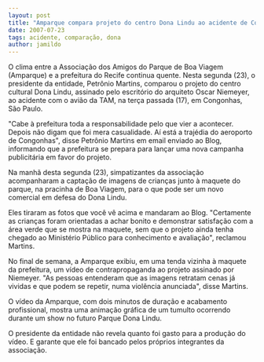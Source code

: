 ```yaml
---
layout: post
title: "Amparque compara projeto do centro Dona Lindu ao acidente de Congonhas"
date: 2007-07-23
tags: acidente, comparação, dona
author: jamildo
---
```

O clima entre a Associa&ccedil;&atilde;o dos Amigos do Parque de Boa Viagem (Amparque) e a prefeitura do Recife continua quente. Nesta segunda (23), o presidente da entidade, Petr&ocirc;nio Martins, comparou o projeto do centro cultural Dona Lindu, assinado pelo escrit&oacute;rio do arquiteto Oscar Niemeyer, ao acidente com o avi&atilde;o da TAM, na ter&ccedil;a passada (17), em Congonhas, S&atilde;o Paulo.

"Cabe &agrave; prefeitura toda a responsabilidade pelo que vier a acontecer. Depois n&atilde;o digam que foi mera casualidade. A&iacute; est&aacute; a traj&eacute;dia do aeroporto de Congonhas", disse Petr&ocirc;nio Martins em email enviado ao Blog, informando que a prefeitura se prepara para lan&ccedil;ar uma nova campanha publicit&aacute;ria em favor do projeto.

Na manh&atilde; desta segunda (23), simpatizantes da associa&ccedil;&atilde;o acompanharam a capta&ccedil;&atilde;o de imagens de crian&ccedil;as junto &agrave; maquete do parque, na pracinha de Boa Viagem, para o que pode ser um novo comercial em defesa do Dona Lindu.

Eles tiraram as fotos que voc&ecirc; v&ecirc; acima e mandaram ao Blog. "Certamente as crian&ccedil;as foram orientadas a achar bonito e demonstrar satisfa&ccedil;&atilde;o com a &aacute;rea verde que se mostra na maquete, sem que o projeto ainda tenha chegado ao Minist&eacute;rio P&uacute;blico para conhecimento e avalia&ccedil;&atilde;o", reclamou Martins.

No final de semana, a Amparque exibiu, em uma tenda vizinha &agrave; maquete da prefeitura, um v&iacute;deo de contrapropaganda ao projeto assinado por Niemeyer. "As pessoas entenderam que as imagens retratam cenas j&aacute; vividas e que podem se repetir, numa viol&ecirc;ncia anunciada", disse Martins.

O v&iacute;deo da Amparque, com dois minutos de dura&ccedil;&atilde;o e acabamento profissional, mostra uma anima&ccedil;&atilde;o gr&aacute;fica de um tumulto ocorrendo durante um show no futuro Parque Dona Lindu.

O presidente da entidade n&atilde;o revela quanto foi gasto para a produ&ccedil;&atilde;o do v&iacute;deo. E garante que ele foi bancado pelos pr&oacute;prios integrantes da associa&ccedil;&atilde;o.